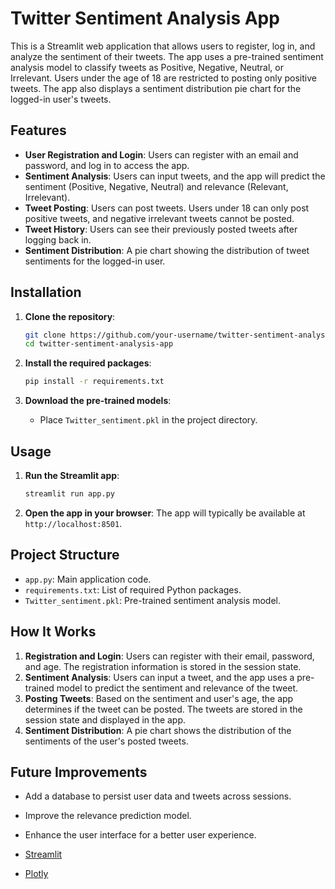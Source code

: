 # Twitter Sentiment Analysis App

This is a Streamlit web application that allows users to register, log in, and analyze the sentiment of their tweets. The app uses a pre-trained sentiment analysis model to classify tweets as Positive, Negative, Neutral, or Irrelevant. Users under the age of 18 are restricted to posting only positive tweets. The app also displays a sentiment distribution pie chart for the logged-in user's tweets.

## Features

- **User Registration and Login**: Users can register with an email and password, and log in to access the app.
- **Sentiment Analysis**: Users can input tweets, and the app will predict the sentiment (Positive, Negative, Neutral) and relevance (Relevant, Irrelevant).
- **Tweet Posting**: Users can post tweets. Users under 18 can only post positive tweets, and negative irrelevant tweets cannot be posted.
- **Tweet History**: Users can see their previously posted tweets after logging back in.
- **Sentiment Distribution**: A pie chart showing the distribution of tweet sentiments for the logged-in user.

## Installation

1. **Clone the repository**:
    ```bash
    git clone https://github.com/your-username/twitter-sentiment-analysis-app.git
    cd twitter-sentiment-analysis-app
    ```

2. **Install the required packages**:
    ```bash
    pip install -r requirements.txt
    ```

3. **Download the pre-trained models**:
    - Place `Twitter_sentiment.pkl` in the project directory.

## Usage

1. **Run the Streamlit app**:
    ```bash
    streamlit run app.py
    ```

2. **Open the app in your browser**:
    The app will typically be available at `http://localhost:8501`.

## Project Structure

- `app.py`: Main application code.
- `requirements.txt`: List of required Python packages.
- `Twitter_sentiment.pkl`: Pre-trained sentiment analysis model.

## How It Works

1. **Registration and Login**: Users can register with their email, password, and age. The registration information is stored in the session state.
2. **Sentiment Analysis**: Users can input a tweet, and the app uses a pre-trained model to predict the sentiment and relevance of the tweet.
3. **Posting Tweets**: Based on the sentiment and user's age, the app determines if the tweet can be posted. The tweets are stored in the session state and displayed in the app.
4. **Sentiment Distribution**: A pie chart shows the distribution of the sentiments of the user's posted tweets.

## Future Improvements

- Add a database to persist user data and tweets across sessions.
- Improve the relevance prediction model.
- Enhance the user interface for a better user experience.



- [Streamlit](https://www.streamlit.io/)
- [Plotly](https://plotly.com/python/)

